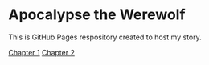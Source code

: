 # Apocalypse the Werewolf

This is GitHub Pages respository created to host my story.

[Chapter 1](chapter-1.md)
[Chapter 2](chapter-2.md)
